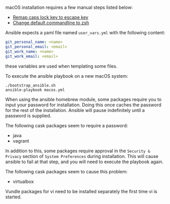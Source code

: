 macOS installation requires a few manual steps listed below:

- [Remap caps lock key to escape
  key](https://stackoverflow.com/questions/127591/using-caps-lock-as-esc-in-mac-os-x)
- [Change default commandline to
  zsh](https://apple.stackexchange.com/questions/88278/change-default-shell-from-bash-to-zsh)

Ansible expects a yaml file named `user_vars.yml` with the following content:

```yaml
git_personal_name: <name>
git_personal_email: <email>
git_work_name: <name>
git_work_email: <email>
```

these variables are used when templating some files.

To execute the ansible playbook on a new macOS system:

```shell
./bootstrap_ansible.sh
ansible-playbook macos.yml
```

When using the ansible homebrew module, some packages require you to input your
password for installation. Doing this once caches the password for the rest of
the installation. Ansible will pause indefinitely until a password is supplied.

The following cask packages seem to require a password:

- java
- vagrant

In addition to this, some packages require approval in the `Security & Privacy`
section of `System Preferences` during installation. This will cause ansible to
fail at that step, and you will need to execute the playbook again.

The following cask packages seem to cause this problem:

- virtualbox

Vundle packages for vi need to be installed separately the first time vi is
started.
